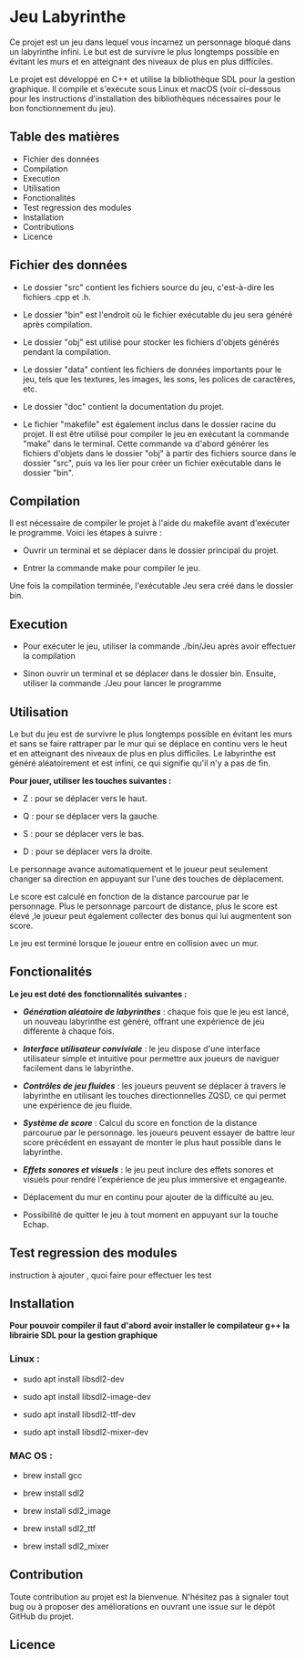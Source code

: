 # Jeu Labyrinthe
Ce projet est un jeu dans lequel vous incarnez un personnage bloqué dans un labyrinthe infini. Le but est de survivre le plus longtemps possible en évitant les murs et en atteignant des niveaux de plus en plus difficiles.

Le projet est développé en C++ et utilise la bibliothèque SDL pour la gestion graphique. Il compile et s'exécute sous Linux et macOS (voir ci-dessous pour les instructions d'installation des bibliothèques nécessaires pour le bon fonctionnement du jeu).

## Table des matières
- Fichier des données
- Compilation
- Execution
- Utilisation
- Fonctionalités
- Test regression des modules
- Installation
- Contributions
- Licence

## Fichier des données

- Le dossier "src" contient les fichiers source du jeu, c'est-à-dire les fichiers .cpp et .h.

- Le dossier "bin" est l'endroit où le fichier exécutable du jeu sera généré après compilation.

- Le dossier "obj" est utilisé pour stocker les fichiers d'objets générés pendant la compilation.

- Le dossier "data" contient les fichiers de données importants pour le jeu, tels que les textures, les images, les sons, les polices de 
caractères, etc.

- Le dossier "doc" contient la documentation du projet.

- Le fichier "makefile" est également inclus dans le dossier racine du projet. Il est être utilisé pour compiler le jeu en exécutant la commande "make" dans le terminal. Cette commande va d'abord générer les fichiers d'objets dans le dossier "obj" à partir des fichiers source dans le dossier "src", puis va les lier pour créer un fichier exécutable dans le dossier "bin".

## Compilation
Il est nécessaire de compiler le projet à l'aide du makefile avant d'exécuter le programme. Voici les étapes à suivre :

- Ouvrir un terminal et se déplacer dans le dossier principal du projet.

- Entrer la commande make pour compiler le jeu.

Une fois la compilation terminée, l'exécutable Jeu sera créé dans le dossier bin.

## Execution
- Pour exécuter le jeu, utiliser la commande ./bin/Jeu après avoir effectuer la compilation

- Sinon ouvrir un terminal et se déplacer dans le dossier bin. Ensuite, utiliser la commande ./Jeu pour lancer le programme

## Utilisation
Le but du jeu est de survivre le plus longtemps possible en évitant les murs et sans se faire rattraper par le mur qui se déplace en continu vers le heut et en atteignant des niveaux de plus en plus difficiles. Le labyrinthe est généré aléatoirement et est infini, ce qui signifie qu'il n'y a pas de fin.

**Pour jouer, utiliser les touches suivantes :**

- Z : pour se déplacer vers le haut.

- Q : pour se déplacer vers la gauche.

- S : pour se déplacer vers le bas.

- D : pour se déplacer vers la droite.

Le personnage avance automatiquement et le joueur peut seulement changer sa direction en appuyant sur l'une des touches de déplacement.

Le score est calculé en fonction de la distance parcourue par le personnage. Plus le personnage parcourt de distance, plus le score est élevé ,le joueur peut également collecter des bonus qui lui augmentent son score.

Le jeu est terminé lorsque le joueur entre en collision avec un mur.

## Fonctionalités

**Le jeu est doté des fonctionnalités suivantes :**

- ***Génération aléatoire de labyrinthes*** : chaque fois que le jeu est lancé, un nouveau labyrinthe est généré, offrant une expérience de jeu différente à chaque fois.

- ***Interface utilisateur conviviale*** : le jeu dispose d'une interface utilisateur simple et intuitive pour permettre aux joueurs de naviguer facilement dans le labyrinthe.

- ***Contrôles de jeu fluides*** : les joueurs peuvent se déplacer à travers le labyrinthe en utilisant les touches directionnelles ZQSD, ce qui permet une expérience de jeu fluide.

- ***Système de score*** : Calcul du score en fonction de la distance parcourue par le personnage. les joueurs peuvent essayer de battre leur score précédent en essayant de monter le plus haut possible dans le labyrinthe.

- ***Effets sonores et visuels*** : le jeu peut inclure des effets sonores et visuels pour rendre l'expérience de jeu plus immersive et engageante.

- Déplacement du mur en continu pour ajouter de la difficulté au jeu.

- Possibilité de quitter le jeu à tout moment en appuyant sur la touche Echap.

## Test regression des modules
instruction à ajouter , quoi faire pour effectuer les test

## Installation
**Pour pouvoir compiler il faut d'abord avoir installer le compilateur g++ la librairie SDL pour la gestion graphique**

### Linux :
- sudo apt install libsdl2-dev

- sudo apt install libsdl2-image-dev

- sudo apt install libsdl2-ttf-dev

- sudo apt install libsdl2-mixer-dev

### MAC OS :
- brew install gcc

- brew install sdl2

- brew install sdl2_image

- brew install sdl2_ttf
 
- brew install sdl2_mixer

## Contribution
Toute contribution au projet est la bienvenue. N'hésitez pas à signaler tout bug ou à proposer des améliorations en ouvrant une issue sur le dépôt GitHub du projet.

## Licence
